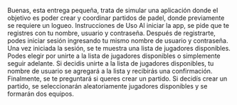 Buenas, esta entrega pequeña, trata de simular una aplicación donde el objetivo es poder crear y coordinar partidos de padel, donde previamente se requiere un logueo.
Instrucciones de Uso
Al iniciar la app, se pide que te registres con tu nombre, usuario y contraseña.
Después de registrarte, podes iniciar sesión ingresando tu mismo nombre de usuario y contraseña.
Una vez iniciada la sesión, se te muestra una lista de jugadores disponibles. Podes elegir por unirte a la lista de jugadores disponibles o simplemente seguir adelante.
Si decidis unirte a la lista de jugadores disponibles, tu nombre de usuario se agregará a la lista y recibirás una confirmación.
Finalmente, se te preguntará si queres crear un partido. Si decidís crear un partido, se seleccionarán aleatoriamente jugadores disponibles y se formarán dos equipos. 
